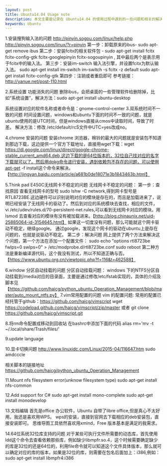 ```yaml
---
layout: post
title: Ubuntu14.04 Usage note
description: 本文主要是记录在 Ubuntu14.04 的使用过程中遇到的一些问题和相关的解决方法。其中还有一些脚本托管在github上，方便自己以后使用。
keywords: Ubuntu
---
```


1.安装搜狗输入法的问题
http://pinyin.sogou.com/linux/help.php
http://pinyin.sogou.com/linux/?r=pinyin
第一步：卸载原来的ibus- sudo apt-get remove ibus
第二步：安装fcitx的相关软件包 - sudo apt-get install fcitx fcitx-config-gtk fcitx-googlepinyin fcitx-sogoupinyin  , 其中最后两个是表示用于fcitx中的输入法。
第三步：安装im-switch 输入法引擎，并设置fcitx为默认输入法。
    sudo apt-get install im-switch
    im-switch -s fcitx -z default
    sudo apt-get install fcitx-config-gtk
第四步：注销或者重启即可
参考链接：http://yanue.net/post-110.html


2.系统设置 功能消失的问题
删除ibus，会把桌面的一些管理软件给删除掉，比如“系统设置”，解决方法：sudo apt-get install ubuntu-desktop

系统设置对应的软件名称或者命令是：gnome-control-center
3.双系统时间不一致的问题
时间设置问题，windows和ubuntu下面的时间不一致的问题，就是ubuntu使用的是UTC时间，但是windows直接从cmos中读取时间，导致了时差。
解决方法：修改 /etc/default/rcS文件中UTC=yes改成no。

4.chrome 安装的问题
安装chrome 浏览器，棉铃的最大的问题就是安装包不知道到那边下载，这边提供一个官方下载地址，直接用wget下载：wget https://dl.google.com/linux/direct/google-chrome-stable_current_amd64.deb,这边下载的是64位版本的，32位自己找对应的名字下载就可以了。然后用dpkg命令进行安装，遇到依赖包不存在的问题，可以使用apt-get -f install这个命令来解决。【http://jingyan.baidu.com/article/a681b0de18071e3b1843463b.html】

5.Think pad E450C无线网卡不稳定的问题
无线网卡不稳定的问题：
第一步：查找原因
查看无线网卡的型号 sudo lshw -C network,得到网卡型号是 RTL8723BE.这边硬件可以识别说明对应的模块是存在的，而且是加载进来了，说明已经安装了无线网卡的驱动了。然后到对应的系统模块去查找，相应的文件，  vi /etc/udev/rules.d/70-persistent-net.rules,可以看到无线网卡对应的模块。用lsmod 去查看对应的模块有没有被加载进来。【http://blog.chinaunix.net/uid-25885064-id-3154645.html】
如果这一切度没有问题，那么可能就这个网卡驱动不稳定，继续google。
通过google，发现这个网卡的驱动在ubuntu上是存在问题的，也就是说驱动不稳定。
第二步：解决问题
网上提供了两个方法来解决这个问题，第一个方法在添加一个配置文件： sudo echo "options rtl8723be fwlps=0 swlps=0" > /etc/modprobe.d/rtl8723be.conf
sudo reboot
 第二种方法是重新编译源代码，这个我没有测试，所以不知道正确与否。【https://www.ubuntu.org.cn/viewtopic.php?f=116&t=462588】

6.window 分区自动挂载的问题
分区自动挂载问题：
windows 下的NTFS分区自动挂载到/media对应的目录面，主要是通过修改/etc/fstab实现的，具体的介绍及脚本见【https://github.com/haicg/python_ubuntu_Operation_Management/blob/master/auto_mount_ntfs.py】
7.vim常用配置的问题
vim 的配置问题:
常用的配置已经托管于github：https://github.com/haicg/vimscript
wget https://codeload.github.com/haicg/vimscript/zip/master
或者
git clone https://github.com/haicg/vimscript.git

8.将rm命令配置成移动到回收站
在bashrc中添加下面的代码
alias rm='mv -t ~/.local/share/Trash/files/'

9.update language


10.显卡切换问题
http://www.linuxidc.com/Linux/2015-04/116647.htm
sudo amdcccle

相关脚本的链接地址<https://github.com/haicg/python_ubuntu_Operation_Management>

11.Mount nfs filesystem error(unknow filesystem type)
sudo apt-get install nfs-common

12.Add support for C#
sudo apt-get install mono-complete
sudo apt-get install monodevelop

13.文档编辑
首先是office 办公软件，Ubuntu 自带了libre office,但是真心不太好用。我还是喜欢用WPS。
wps的安装，直接到官网去下载相应的deb安装包，直接安装即可。
思维导图工具依然喜欢用xmind，Free 版本基本是满足的我需求。

14.64位系统32位库支持的问题
对于某些可执行文件所需要的动态库，首先使用ldd这个命令去查看依赖那些库，例如缺少libmpfr.so.4，这个时候需要确定缺少的库是32位的还是64位的，利用file命令就可以知道这个文件具体版本，那么就可以确定对应的库的版本，如果是32位的库，则需要在包名后面加上：i386,例如： sudo apt-get install libmpfr4:i386
